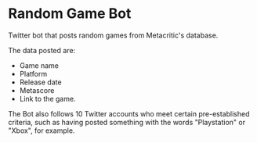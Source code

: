# Random Game Bot

Twitter bot that posts random games from Metacritic's database. 

The data posted are: 

- Game name
- Platform
- Release date
- Metascore
- Link to the game. 

The Bot also follows 10 Twitter accounts who meet certain pre-established criteria, such as having posted something with the words "Playstation" or "Xbox", for example.